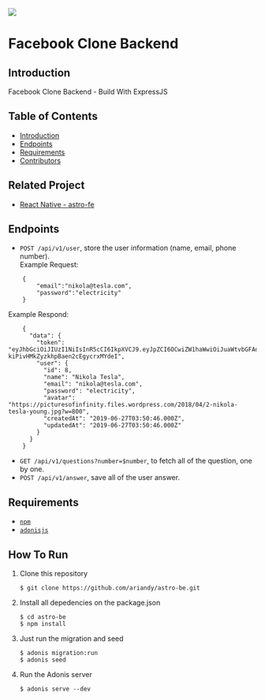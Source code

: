 
<a href="">
  <img src="https://img.shields.io/badge/Project-ExpressJS-brightgreen.svg"/>
</a>

# Facebook Clone Backend 

## Introduction
Facebook Clone Backend - Build With ExpressJS

## Table of Contents

- [Introduction](#introduction)
- [Endpoints](#endpoints)
- [Requirements](#requirements)
- [Contributors](#contributors)

## Related Project
* <a href="https://github.com/ariandy/astro-be">React Native - astro-fe</a>

## Endpoints
* `POST /api/v1/user`, store the user information (name, email, phone number). <br>
Example Request:
```
	{
		"email":"nikola@tesla.com",
		"password":"electricity"
	}
```
Example Respond:
```
	{
	  "data": {
	    "token": "eyJhbGciOiJIUzI1NiIsInR5cCI6IkpXVCJ9.eyJpZCI6OCwiZW1haWwiOiJuaWtvbGFAdGVzbGEuY29tIiwiaWF0IjoxNTYzNjE4MzQ3fQ.pdidEv9DDuM-kiPivHMkZyzkhpBaen2cEgycrxMYdeI",
	    "user": {
	      "id": 8,
	      "name": "Nikola Tesla",
	      "email": "nikola@tesla.com",
	      "password": "electricity",
	      "avatar": "https://picturesofinfinity.files.wordpress.com/2018/04/2-nikola-tesla-young.jpg?w=800",
	      "createdAt": "2019-06-27T03:50:46.000Z",
	      "updatedAt": "2019-06-27T03:50:46.000Z"
	    }
	  }
	}
```
* `GET /api/v1/questions?number=$number`, to fetch all of the question, one by one.
* `POST /api/v1/answer`, save all of the user answer.

## Requirements
* [`npm`](https://www.npmjs.com/get-npm)
* [`adonisjs`](https://adonisjs.com)


## How To Run

1. Clone this repository
   ```
   $ git clone https://github.com/ariandy/astro-be.git
   ```
2. Install all depedencies on the package.json
   ```
   $ cd astro-be
   $ npm install
   ```
3. Just run the migration and seed
   ```
   $ adonis migration:run
   $ adonis seed
   ```
4. Run the Adonis server
   ```
   $ adonis serve --dev
   ```
